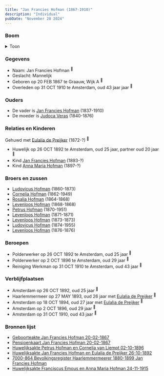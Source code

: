 ```yaml
---
title: "Jan Francies Hofman (1867-1910)"
description: "Individual"
pubDate: "November 20 2024"
---
```


### Boom
<details><summary>Toon</summary>

![test](https://www.plantuml.com/plantuml/svg/bPHHRzem58NV_IkkseTj3qW9eKb1Y1QgP2lQEhIolKmJSc8NF1mRsOuGglZlksayGAssfaznhk-rFvrpv6lhg75LAObT2xMXXfQGqsAzDBfIx4PBRS0PgYnkSUN8IZ0EXJ25vCsQbnktWvANEJUsALd73TTkj-7avDH2KclXaG30H1l6pNmbYhNYrWw79HLgD8A8x0bv1xEdgonf9iwcL46628NW5ZxfXvAgCw0MReCWY2u0pjCekyWcUFJZW-2IxM4uo6c-M-JQESa78mWlOJg-mq-Km4T3QRKzQRNhIie5LMnH66rjhX6fdWdXFfr1s0-3lpFx0r75T47X1pVK7b4IHCacQPH6_q6vlPiZHo-0znzQeyGm_LxJ9_4Bak5WonaJQebjtG2oT89zSVW4bI5K6C6v5CkLst4fzHR1ziJhrkdu3kBfZmK_YGNSwlPYqi8AR8E3aQzRSeHjRqaKmjURUMF9kAnJncXPHyRJfPMaKb302CuC5x_Nt1peabuRTy8UIlsvbheBzqvlDjY5vxoETWLN_p0bRfWl-zs3AVtufIaj14vQPRq7uzct-hxeHAEtyO-Lel256fJoEKBSFkFzfCxucnbyb7mO-p7nxXqBNiAE5-NPln_0VF_4nuXnzUkmGQwvOlZK_G40)
</details>

### Gegevens
- Naam: Jan Francies Hofman <sup><a href="../s00412/" style="text-decoration:none" title="Geboorteakte Jan Francies Hofman 20-02-1867">:link:</a></sup>
- Geslacht: Mannelijk
- Geboren op 20 FEB 1867 te Graauw, Wijk A <sup><a href="../s00412/" style="text-decoration:none" title="Geboorteakte Jan Francies Hofman 20-02-1867">:link:</a></sup>
- Overleden op 31 OCT 1910 te Amsterdam, oud 43 jaar jaar <sup><a href="../s00433/" style="text-decoration:none" title="Pensioenkaart Jan Francies Hofman 20-02-1867">:link:</a></sup>

### Ouders
- De vader is [Jan Francies Hofman](../i00035/) (1837-1910)
- De moeder is [Judoca Veras](../i00037/) (1840-1876)

### Relaties en Kinderen

Gehuwd met [Eulalia de Preijker](../i00274/) (1872-?) <sup><a href="../s00457/" style="text-decoration:none" title="Huwelijksakte Jan Francies Hofman en Eulalia de Preijker 26-10-1892">:link:</a></sup>
- Huwelijk op 26 OCT 1892 te Amsterdam, oud 25 jaar, partner oud 20 jaar <sup><a href="../s00457/" style="text-decoration:none" title="Huwelijksakte Jan Francies Hofman en Eulalia de Preijker 26-10-1892">:link:</a></sup>
- Kind [Jan Francies Hofman](../i00275/) (1893-?)
- Kind [Anna Maria Hofman](../i00276/) (1897-?)

### Broers en zussen
- [Ludovicus Hofman](../i00243/) (1860-1873)
- [Cornelia Hofman](../i00244/) (1862-1949)
- [Rosalia Hofman](../i00245/) (1864-1868)
- [Levenloos Hofman](../i00247/) (1868-1868)
- [Petrus Hofman](../i00248/) (1870-1951)
- [Levenloos Hofman](../i00249/) (1871-1871)
- [Levenloos Hofman](../i00250/) (1873-1873)
- [Ludovicus Hofman](../i00251/) (1874-1955)
- [Levenloos Hofman](../i00252/) (1876-1876)

### Beroepen
- Polderwerker op 26 OCT 1892 te Amsterdam, oud 25 jaar <sup><a href="../s00457/" style="text-decoration:none" title="Huwelijksakte Jan Francies Hofman en Eulalia de Preijker 26-10-1892">:link:</a></sup>
- Polderwerker op 2 OCT 1896 te Amsterdam, oud 29 jaar <sup><a href="../s00455/" style="text-decoration:none" title="Huwelijksakte Petrus Hofman en Cornelia van Liempt 02-10-1896">:link:</a></sup>
- Reiniging Werkman op 31 OCT 1910 te Amsterdam, oud 43 jaar <sup><a href="../s00433/" style="text-decoration:none" title="Pensioenkaart Jan Francies Hofman 20-02-1867">:link:</a></sup>

### Verblijfplaatsen
- Amsterdam  op 26 OCT 1892, oud 25 jaar  <sup><a href="../s00457/" style="text-decoration:none" title="Huwelijksakte Jan Francies Hofman en Eulalia de Preijker 26-10-1892">:link:</a></sup>
- Haarlemmermeer  op 27 MAY 1893, oud 26 jaar met [Eulalia de Preijker](../i00274/) <sup><a href="../s00458/" style="text-decoration:none" title="7000-864 Bevolkingsregister Haarlemmermeerer 1880-1899 Jan Francies Hofman">:link:</a></sup>
- Amsterdam  op 18 OCT 1894, oud 27 jaar met [Eulalia de Preijker](../i00274/) <sup><a href="../s00458/" style="text-decoration:none" title="7000-864 Bevolkingsregister Haarlemmermeerer 1880-1899 Jan Francies Hofman">:link:</a></sup>
- Amsterdam  op 2 OCT 1896, oud 29 jaar  <sup><a href="../s00455/" style="text-decoration:none" title="Huwelijksakte Petrus Hofman en Cornelia van Liempt 02-10-1896">:link:</a></sup>
- Amsterdam  op 31 OCT 1910, oud 43 jaar  <sup><a href="../s00433/" style="text-decoration:none" title="Pensioenkaart Jan Francies Hofman 20-02-1867">:link:</a></sup>

### Bronnen lijst
- [Geboorteakte Jan Francies Hofman 20-02-1867](../s00412/)
- [Pensioenkaart Jan Francies Hofman 20-02-1867](../s00433/)
- [Huwelijksakte Petrus Hofman en Cornelia van Liempt 02-10-1896](../s00455/)
- [Huwelijksakte Jan Francies Hofman en Eulalia de Preijker 26-10-1892](../s00457/)
- [7000-864 Bevolkingsregister Haarlemmermeerer 1880-1899 Jan Francies Hofman](../s00458/)
- [Huwelijksakte Franciscus Emous en Anna Maria Hofman 24-11-1915 ](../s00459/)